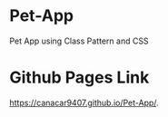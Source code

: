 # Pet-App
Pet App using Class Pattern and CSS 


# Github Pages Link 
https://canacar9407.github.io/Pet-App/.
